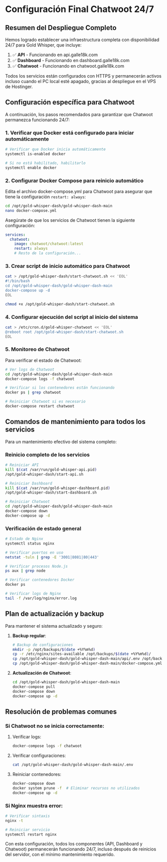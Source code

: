 # Configuración Final Chatwoot 24/7

## Resumen del Despliegue Completo

Hemos logrado establecer una infraestructura completa con disponibilidad 24/7 para Gold Whisper, que incluye:

1. ✅ **API** - Funcionando en api.galle18k.com
2. ✅ **Dashboard** - Funcionando en dashboard.galle18k.com 
3. ✅ **Chatwoot** - Funcionando en chatwoot.galle18k.com

Todos los servicios están configurados con HTTPS y permanecerán activos incluso cuando el PC local esté apagado, gracias al despliegue en el VPS de Hostinger.

## Configuración específica para Chatwoot

A continuación, los pasos recomendados para garantizar que Chatwoot permanezca funcionando 24/7:

### 1. Verificar que Docker está configurado para iniciar automáticamente

```bash
# Verificar que Docker inicia automáticamente
systemctl is-enabled docker

# Si no está habilitado, habilitarlo
systemctl enable docker
```

### 2. Configurar Docker Compose para reinicio automático

Edita el archivo docker-compose.yml para Chatwoot para asegurar que tiene la configuración `restart: always`:

```bash
cd /opt/gold-whisper-dash/gold-whisper-dash-main
nano docker-compose.yml
```

Asegúrate de que los servicios de Chatwoot tienen la siguiente configuración:

```yaml
services:
  chatwoot:
    image: chatwoot/chatwoot:latest
    restart: always
    # Resto de la configuración...
```

### 3. Crear script de inicio automático para Chatwoot

```bash
cat > /opt/gold-whisper-dash/start-chatwoot.sh << 'EOL'
#!/bin/bash
cd /opt/gold-whisper-dash/gold-whisper-dash-main
docker-compose up -d
EOL

chmod +x /opt/gold-whisper-dash/start-chatwoot.sh
```

### 4. Configurar ejecución del script al inicio del sistema

```bash
cat > /etc/cron.d/gold-whisper-chatwoot << 'EOL'
@reboot root /opt/gold-whisper-dash/start-chatwoot.sh
EOL
```

### 5. Monitoreo de Chatwoot

Para verificar el estado de Chatwoot:

```bash
# Ver logs de Chatwoot
cd /opt/gold-whisper-dash/gold-whisper-dash-main
docker-compose logs -f chatwoot

# Verificar si los contenedores están funcionando
docker ps | grep chatwoot

# Reiniciar Chatwoot si es necesario
docker-compose restart chatwoot
```

## Comandos de mantenimiento para todos los servicios

Para un mantenimiento efectivo del sistema completo:

### Reinicio completo de los servicios

```bash
# Reiniciar API
kill $(cat /var/run/gold-whisper-api.pid)
/opt/gold-whisper-dash/start-api.sh

# Reiniciar Dashboard
kill $(cat /var/run/gold-whisper-dashboard.pid)
/opt/gold-whisper-dash/start-dashboard.sh

# Reiniciar Chatwoot
cd /opt/gold-whisper-dash/gold-whisper-dash-main
docker-compose down
docker-compose up -d
```

### Verificación de estado general

```bash
# Estado de Nginx
systemctl status nginx

# Verificar puertos en uso
netstat -tuln | grep -E '3001|8081|80|443'

# Verificar procesos Node.js
ps aux | grep node

# Verificar contenedores Docker
docker ps

# Verificar logs de Nginx
tail -f /var/log/nginx/error.log
```

## Plan de actualización y backup

Para mantener el sistema actualizado y seguro:

1. **Backup regular**:
   ```bash
   # Backup de configuraciones
   mkdir -p /opt/backups/$(date +%Y%m%d)
   cp -r /etc/nginx/sites-available /opt/backups/$(date +%Y%m%d)/
   cp /opt/gold-whisper-dash/gold-whisper-dash-main/api/.env /opt/backups/$(date +%Y%m%d)/
   cp /opt/gold-whisper-dash/gold-whisper-dash-main/docker-compose.yml /opt/backups/$(date +%Y%m%d)/
   ```

2. **Actualización de Chatwoot**:
   ```bash
   cd /opt/gold-whisper-dash/gold-whisper-dash-main
   docker-compose pull
   docker-compose down
   docker-compose up -d
   ```

## Resolución de problemas comunes

### Si Chatwoot no se inicia correctamente:

1. Verificar logs:
   ```bash
   docker-compose logs -f chatwoot
   ```

2. Verificar configuraciones:
   ```bash
   cat /opt/gold-whisper-dash/gold-whisper-dash-main/.env
   ```

3. Reiniciar contenedores:
   ```bash
   docker-compose down
   docker system prune -f  # Eliminar recursos no utilizados
   docker-compose up -d
   ```

### Si Nginx muestra error:

```bash
# Verificar sintaxis
nginx -t

# Reiniciar servicio
systemctl restart nginx
```

Con esta configuración, todos los componentes (API, Dashboard y Chatwoot) permanecerán funcionando 24/7, incluso después de reinicios del servidor, con el mínimo mantenimiento requerido.
